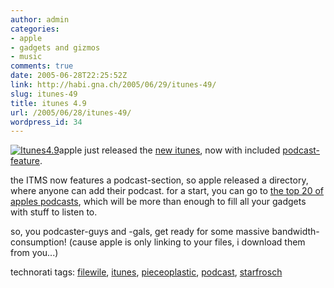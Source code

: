 ```yaml
---
author: admin
categories:
- apple
- gadgets and gizmos
- music
comments: true
date: 2005-06-28T22:25:52Z
link: http://habi.gna.ch/2005/06/29/itunes-49/
slug: itunes-49
title: itunes 4.9
url: /2005/06/28/itunes-49/
wordpress_id: 34
---
```


[![Itunes4.9](http://habi.gna.ch/blog/images/itunes4.9-tm.jpg)](http://habi.gna.ch/blog/images/itunes4.9.jpg)apple just released the [new itunes](http://www.apple.com/itunes/), now with included [podcast-feature](http://www.apple.com/podcasting/).
  
the ITMS now features a podcast-section, so apple released a directory, where anyone can add their podcast. for a start, you can go to [the top 20 of apples podcasts](http://phobos.apple.com/WebObjects/MZStore.woa/wa/viewTopPodcasts), which will be more than enough to fill all your gadgets with stuff to listen to.



so, you podcaster-guys and -gals, get ready for some massive bandwidth-consumption! (cause apple is only linking to your files, i download them from you...)





technorati tags: [filewile](http://technorati.com/tag/filewile), [itunes](http://technorati.com/tag/itunes), [pieceoplastic](http://technorati.com/tag/pieceoplastic), [podcast](http://technorati.com/tag/podcast), [starfrosch](http://technorati.com/tag/starfrosch)
